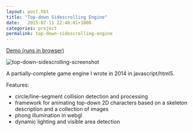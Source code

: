 ```yaml
---
layout: post.hbt
title: "Top-down Sidescrolling Engine"
date:   2015-07-11 22:46:01+1000
categories: project
permalink: top-down-sidescrolling-engine
---
```


[Demo (runs in browser)](play)

![top-down-sidescrolling-screenshot](images/screenshot.png)

A partially-complete game engine I wrote in 2014 in javascript/html5.

Features:

- circle/line-segment collision detection and processing
- framework for animating top-down 2D characters based on a skeleton description and a collection of images
- phong illumination in webgl
- dynamic lighting and visible area detection


